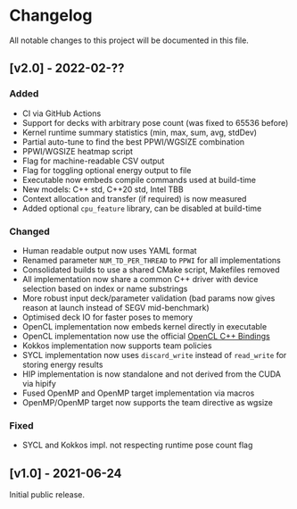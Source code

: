 # Changelog
All notable changes to this project will be documented in this file.

## [v2.0] - 2022-02-??

### Added
- CI via GitHub Actions
- Support for decks with arbitrary pose count (was fixed to 65536 before)
- Kernel runtime summary statistics (min, max, sum, avg, stdDev)
- Partial auto-tune to find the best PPWI/WGSIZE combination
- PPWI/WGSIZE heatmap script 
- Flag for machine-readable CSV output
- Flag for toggling optional energy output to file
- Executable now embeds compile commands used at build-time
- New models: C++ std, C++20 std, Intel TBB <!--  RAJA, Thrust, Rust -->
- Context allocation and transfer (if required) is now measured
- Added optional `cpu_feature` library, can be disabled at build-time

### Changed
- Human readable output now uses YAML format
- Renamed parameter `NUM_TD_PER_THREAD` to `PPWI` for all implementations
- Consolidated builds to use a shared CMake script, Makefiles removed
- All implementation now share a common C++ driver with device selection based on index or name substrings
- More robust input deck/parameter validation (bad params now gives reason at launch instead of SEGV mid-benchmark)
- Optimised deck IO for faster poses to memory
- OpenCL implementation now embeds kernel directly in executable
- OpenCL implementation now use the official [OpenCL C++ Bindings](https://github.khronos.org/OpenCL-CLHPP/)
- Kokkos implementation now supports team policies
- SYCL implementation now uses `discard_write` instead of `read_write` for storing energy results
- HIP implementation is now standalone and not derived from the CUDA via hipify
- Fused OpenMP and OpenMP target implementation via macros
- OpenMP/OpenMP target now supports the team directive as wgsize


### Fixed
- SYCL and Kokkos impl. not respecting runtime pose count flag

## [v1.0] - 2021-06-24

Initial public release.
